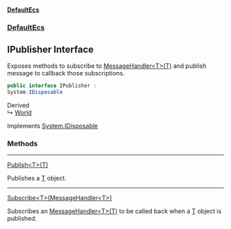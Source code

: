 #### [DefaultEcs](index.md 'index')
### [DefaultEcs](index.md#DefaultEcs 'DefaultEcs')
## IPublisher Interface
Exposes methods to subscribe to [MessageHandler&lt;T&gt;(T)](MessageHandler_T_(T).md 'DefaultEcs.MessageHandler&lt;T&gt;(T)') and publish message to callback those subscriptions.  
```csharp
public interface IPublisher :
System.IDisposable
```

Derived  
&#8627; [World](World.md 'DefaultEcs.World')  

Implements [System.IDisposable](https://docs.microsoft.com/en-us/dotnet/api/System.IDisposable 'System.IDisposable')  
### Methods

***
[Publish&lt;T&gt;(T)](IPublisher_Publish_T_(T).md 'DefaultEcs.IPublisher.Publish&lt;T&gt;(T)')

Publishes a [T](IPublisher_Publish_T_(T).md#DefaultEcs_IPublisher_Publish_T_(T)_T 'DefaultEcs.IPublisher.Publish&lt;T&gt;(T).T') object.  

***
[Subscribe&lt;T&gt;(MessageHandler&lt;T&gt;)](IPublisher_Subscribe_T_(MessageHandler_T_).md 'DefaultEcs.IPublisher.Subscribe&lt;T&gt;(DefaultEcs.MessageHandler&lt;T&gt;)')

Subscribes an [MessageHandler&lt;T&gt;(T)](MessageHandler_T_(T).md 'DefaultEcs.MessageHandler&lt;T&gt;(T)') to be called back when a [T](IPublisher_Subscribe_T_(MessageHandler_T_).md#DefaultEcs_IPublisher_Subscribe_T_(DefaultEcs_MessageHandler_T_)_T 'DefaultEcs.IPublisher.Subscribe&lt;T&gt;(DefaultEcs.MessageHandler&lt;T&gt;).T') object is published.  
